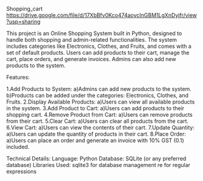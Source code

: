 Shopping_cart
https://drive.google.com/file/d/17XbBfv0Kco474aoycInGBM1LgXnDyjfr/view?usp=sharing

This project is an Online Shopping System built in Python, designed to handle both shopping and admin-related functionalities. The system includes categories like Electronics, Clothes, and Fruits, and comes with a set of default products. Users can add products to their cart, manage the cart, place orders, and generate invoices. Admins can also add new products to the system.

Features:

1.Add Products to System:
    a)Admins can add new products to the system.
    b)Products can be added under the categories: Electronics, Clothes, and Fruits.
2.Display Available Products:
    a)Users can view all available products in the system.
3.Add Product to Cart:
    a)Users can add products to their shopping cart.
4.Remove Product from Cart:
     a)Users can remove products from their cart.
5.Clear Cart:
     a)Users can clear all products from the cart.
6.View Cart:
     a)Users can view the contents of their cart.
7.Update Quantity:
     a)Users can update the quantity of products in their cart.
8.Place Order:
      a)Users can place an order and generate an invoice with 10% GST (0.1) included.
      
Technical Details:
Language: Python
Database: SQLite (or any preferred database)
Libraries Used:
sqlite3 for database management
re for regular expressions
